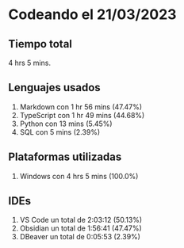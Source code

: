 # Codeando el 21/03/2023

## Tiempo total
4 hrs 5 mins.

## Lenguajes usados
1. Markdown con 1 hr 56 mins (47.47%)
1. TypeScript con 1 hr 49 mins (44.68%)
1. Python con 13 mins (5.45%)
1. SQL con 5 mins (2.39%)

## Plataformas utilizadas
1. Windows con 4 hrs 5 mins (100.0%)

## IDEs
1. VS Code un total de 2:03:12 (50.13%)
1. Obsidian un total de 1:56:41 (47.47%)
1. DBeaver un total de 0:05:53 (2.39%)
